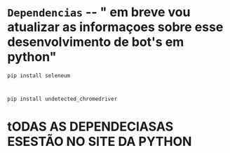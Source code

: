 # ``Dependencias`` -- " em breve vou atualizar as informaçoes sobre esse desenvolvimento de bot's em python"
``pip install seleneum``
#
``pip install undetected_chromedriver``
# tODAS AS DEPENDECIASAS ESESTÃO NO SITE DA PYTHON
